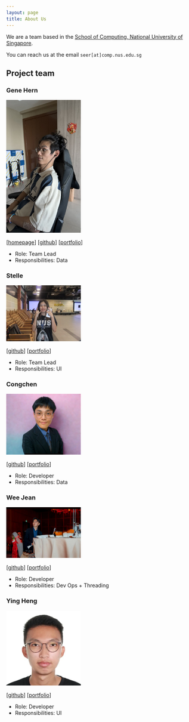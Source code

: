 ```yaml
---
layout: page
title: About Us
---
```


We are a team based in the [School of Computing, National University of Singapore](https://www.comp.nus.edu.sg).

You can reach us at the email `seer[at]comp.nus.edu.sg`

## Project team

### Gene Hern

<img src="images/genehern.png" width="200px">

[[homepage](http://www.comp.nus.edu.sg/~damithch)]
[[github](https://github.com/genehern)]
[[portfolio](team/genehern.md)]

* Role: Team Lead
* Responsibilities: Data

### Stelle

<img src="images/stellecodes.png" width="200px">

[[github](http://github.com/stellecodes)]
[[portfolio](team/stelle.md)]

* Role: Team Lead
* Responsibilities: UI

### Congchen

<img src="images/xiao-congchen.png" width="200px">

[[github](http://github.com/xiao-congchen)] [[portfolio](team/congchen.md)]

* Role: Developer
* Responsibilities: Data

### Wee Jean

<img src="images/weejean.png" width="200px">

[[github](http://WeeJean.com/)]
[[portfolio](team/weejean.md)]

* Role: Developer
* Responsibilities: Dev Ops + Threading

### Ying Heng

<img src="images/yh-100203.png" width="200px">

[[github](http://github.com/YH-100203)]
[[portfolio](team/YingHeng.md)]

* Role: Developer
* Responsibilities: UI
